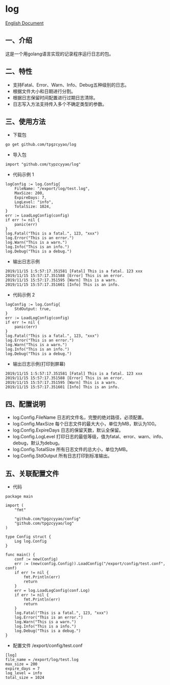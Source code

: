 # log
[English Document](./README.md)
## 一、介绍
这是一个用golang语言实现的记录程序运行日志的包。
## 二、特性
- 支持Fatal、Error、Warn、Info、Debug五种级别的日志。
- 根据文件大小和日期进行分割。
- 根据日志保留时间配置进行过期日志清除。
- 日志写入方法支持传入多个不确定类型的参数。
## 三、使用方法
- 下载包
```
go get github.com/tpgzcyyao/log
```
- 导入包
```
import "github.com/typzcyyao/log"
```
- 代码示例 1
```
logConfig := log.Config{
	FileName: "/export/log/test.log",
	MaxSize: 200,
	ExpireDays: 7,
	LogLevel: "info",
	TotalSize: 1024,
}
err := LoadLogConfig(config)
if err != nil {
	panic(err)
}
log.Fatal("This is a fatal.", 123, "xxx")
log.Error("This is an error.")
log.Warn("This is a warn.")
log.Info("This is an info.")
log.Debug("This is a debug.")
```
- 输出日志示例
```
2019/11/15 1:5:57:17.351581 [Fatal] This is a fatal. 123 xxx
2019/11/15 15:57:17.351588 [Error] This is an error.
2019/11/15 15:57:17.351595 [Warn] This is a warn.
2019/11/15 15:57:17.351601 [Info] This is an info.
```
- 代码示例 2
```
logConfig := log.Config{
    StdOutput: true,
}
err := LoadLogConfig(config)
if err != nil {
	panic(err)
}
log.Fatal("This is a fatal.", 123, "xxx")
log.Error("This is an error.")
log.Warn("This is a warn.")
log.Info("This is an info.")
log.Debug("This is a debug.")
```
- 输出日志示例(打印到屏幕)
```
2019/11/15 1:5:57:17.351581 [Fatal] This is a fatal. 123 xxx
2019/11/15 15:57:17.351588 [Error] This is an error.
2019/11/15 15:57:17.351595 [Warn] This is a warn.
2019/11/15 15:57:17.351601 [Info] This is an info.
```
## 四、配置说明
- log.Config.FileName
日志的文件名，完整的绝对路径，必须配置。
- log.Config.MaxSize
每个日志文件的最大大小，单位为MB，默认为100。
- log.Config.ExpireDays
日志的保留天数，默认全保留。
- log.Config.LogLevel
打印日志的最低等级，值为fatal、error、warn、info、debug，默认为debug。
- log.Config.TotalSize
所有日志文件的总大小，单位为MB。
- log.Config.StdOutput
所有日志打印到标准输出。
## 五、关联配置文件
- 代码
```
package main

import (
	"fmt"

	"github.com/tpgzcyyao/config"
	"github.com/tpgzcyyao/log"
)

type Config struct {
	Log log.Config
}

func main() {
	conf := new(Config)
	err := (new(config.Config)).LoadConfig("/export/config/test.conf", conf)
	if err != nil {
		fmt.Println(err)
		return
	}
	err = log.LoadLogConfig(conf.Log)
	if err != nil {
		fmt.Println(err)
		return
	}
	log.Fatal("This is a fatal.", 123, "xxx")
	log.Error("This is an error.")
	log.Warn("This is a warn.")
	log.Info("This is a info.")
	log.Debug("This is a debug.")
}
```
- 配置文件 /export/config/test.conf
```
[log]
file_name = /export/log/test.log
max_size = 200
expire_days = 7
log_level = info
total_size = 1024
```
